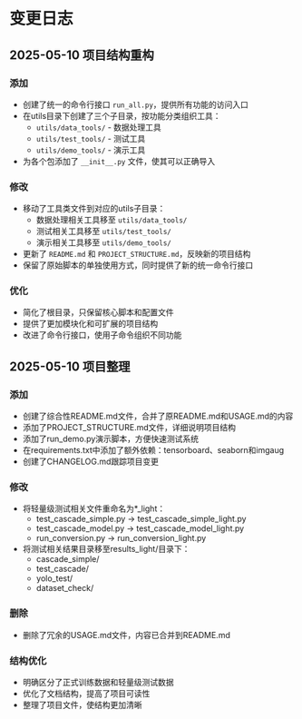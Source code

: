 # 变更日志

## 2025-05-10 项目结构重构

### 添加
- 创建了统一的命令行接口 `run_all.py`，提供所有功能的访问入口
- 在utils目录下创建了三个子目录，按功能分类组织工具：
  - `utils/data_tools/` - 数据处理工具
  - `utils/test_tools/` - 测试工具
  - `utils/demo_tools/` - 演示工具
- 为各个包添加了 `__init__.py` 文件，使其可以正确导入

### 修改
- 移动了工具类文件到对应的utils子目录：
  - 数据处理相关工具移至 `utils/data_tools/`
  - 测试相关工具移至 `utils/test_tools/`
  - 演示相关工具移至 `utils/demo_tools/`
- 更新了 `README.md` 和 `PROJECT_STRUCTURE.md`，反映新的项目结构
- 保留了原始脚本的单独使用方式，同时提供了新的统一命令行接口

### 优化
- 简化了根目录，只保留核心脚本和配置文件
- 提供了更加模块化和可扩展的项目结构
- 改进了命令行接口，使用子命令组织不同功能

## 2025-05-10 项目整理

### 添加
- 创建了综合性README.md文件，合并了原README.md和USAGE.md的内容
- 添加了PROJECT_STRUCTURE.md文件，详细说明项目结构
- 添加了run_demo.py演示脚本，方便快速测试系统
- 在requirements.txt中添加了额外依赖：tensorboard、seaborn和imgaug
- 创建了CHANGELOG.md跟踪项目变更

### 修改
- 将轻量级测试相关文件重命名为*_light：
  - test_cascade_simple.py → test_cascade_simple_light.py
  - test_cascade_model.py → test_cascade_model_light.py
  - run_conversion.py → run_conversion_light.py
- 将测试相关结果目录移至results_light/目录下：
  - cascade_simple/
  - test_cascade/
  - yolo_test/
  - dataset_check/

### 删除
- 删除了冗余的USAGE.md文件，内容已合并到README.md

### 结构优化
- 明确区分了正式训练数据和轻量级测试数据
- 优化了文档结构，提高了项目可读性
- 整理了项目文件，使结构更加清晰 